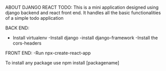ABOUT DJANGO REACT TODO:
This is a mini application designed using django backend and react front end. It handles all the basic functionalities of a simple todo application

BACK END:
- Install virtualenv
-Install django
-install django-framework
-Install the cors-headers

FRONT END:
-Run npx-create-react-app

To install any package use npm install [packagename]